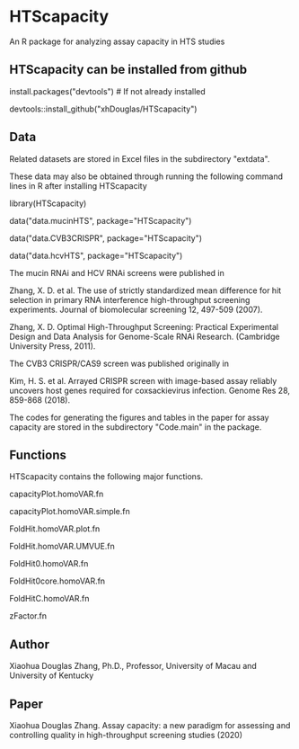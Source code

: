 # HTScapacity
An R package for analyzing assay capacity in HTS studies

## HTScapacity can be installed from github

install.packages("devtools") # If not already installed

devtools::install_github("xhDouglas/HTScapacity")

## Data

Related datasets are stored in Excel files in the subdirectory "extdata". 

These data may also be obtained through running the following command lines in R after installing HTScapacity

  library(HTScapacity)

  data("data.mucinHTS", package="HTScapacity")

  data("data.CVB3CRISPR", package="HTScapacity")

  data("data.hcvHTS", package="HTScapacity")

The mucin RNAi and HCV RNAi screens were published in 

Zhang, X. D. et al. The use of strictly standardized mean difference for hit selection in primary RNA interference high-throughput screening experiments. Journal of biomolecular screening 12, 497-509 (2007).

Zhang, X. D. Optimal High-Throughput Screening: Practical Experimental Design and Data Analysis for Genome-Scale RNAi Research.  (Cambridge University Press, 2011).
 

The CVB3 CRISPR/CAS9 screen was published originally in 

Kim, H. S. et al. Arrayed CRISPR screen with image-based assay reliably uncovers host genes required for coxsackievirus infection. Genome Res 28, 859-868 (2018).


The codes for generating the figures and tables in the paper for assay capacity are stored in the subdirectory "Code.main" in the package.

## Functions

HTScapacity contains the following major functions.

  capacityPlot.homoVAR.fn

  capacityPlot.homoVAR.simple.fn

  FoldHit.homoVAR.plot.fn

  FoldHit.homoVAR.UMVUE.fn

  FoldHit0.homoVAR.fn

  FoldHit0core.homoVAR.fn

  FoldHitC.homoVAR.fn

  zFactor.fn

## Author

  Xiaohua Douglas Zhang, Ph.D., Professor, University of Macau and University of Kentucky

## Paper
  Xiaohua Douglas Zhang. Assay capacity: a new paradigm for assessing and controlling quality in high-throughput screening studies (2020)


